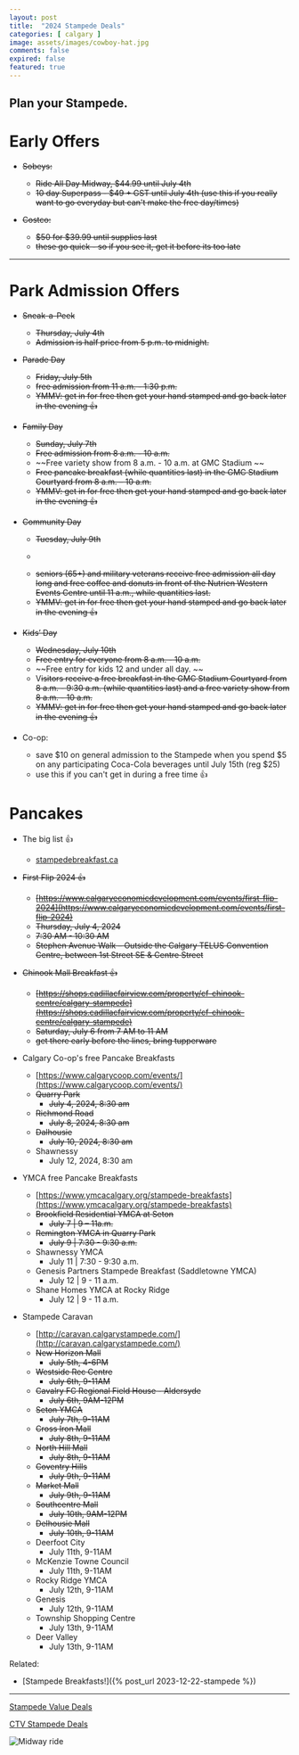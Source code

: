 ```yaml
---
layout: post
title:  "2024 Stampede Deals"
categories: [ calgary ]
image: assets/images/cowboy-hat.jpg
comments: false
expired: false
featured: true
---
```


Plan your Stampede.
------------------------------------------

# Early Offers

- ~~Sobeys:~~
    - ~~Ride All Day Midway, $44.99 until July 4th~~
    - ~~10 day Superpass - $49 + GST until July 4th (use this if you really want to go everyday but can't make the free day/times)~~

- ~~Costco:~~
    - ~~$50 for $39.99 until supplies last~~
    - ~~these go quick - so if you see it, get it before its too late~~

------------------------------------------

# Park Admission Offers

- ~~Sneak-a-Peek~~
    - ~~Thursday, July 4th~~
    - ~~Admission is half price from 5 p.m. to midnight.~~

- ~~Parade Day~~
    - ~~Friday, July 5th~~
    - ~~free admission from 11 a.m. - 1:30 p.m.~~
    - ~~YMMV: get in for free then get your hand stamped and go back later in the evening &#128077;~~

- ~~Family Day~~
    - ~~Sunday, July 7th~~
    - ~~Free admission from 8 a.m. - 10 a.m.~~
    - ~~Free variety show from 8 a.m. - 10 a.m. at GMC Stadium ~~
    - ~~Free pancake breakfast (while quantities last) in the GMC Stadium Courtyard from 8 a.m. – 10 a.m.~~
    - ~~YMMV: get in for free then get your hand stamped and go back later in the evening &#128077;~~

- ~~Community Day~~
    - ~~Tuesday, July 9th~~
    - ~~~~Admission is free for everyone from 10 a.m. - 2 p.m.~~
    - ~~seniors (65+) and military veterans receive free admission all day long and free coffee and donuts in front of the Nutrien Western Events Centre until 11 a.m., while quantities last.~~
    - ~~YMMV: get in for free then get your hand stamped and go back later in the evening &#128077;~~

- ~~Kids’ Day~~
    - ~~Wednesday, July 10th~~
    - ~~Free entry for everyone from 8 a.m. - 10 a.m.~~
    - ~~Free entry for kids 12 and under all day. ~~
    - V~~isitors receive a free breakfast in the GMC Stadium Courtyard from 8 a.m. - 9:30 a.m. (while quantities last) and a free variety show from 8 a.m. - 10 a.m.~~
    - ~~YMMV: get in for free then get your hand stamped and go back later in the evening &#128077;~~

- Co-op:
    - save $10 on general admission to the Stampede when you spend $5 on any participating Coca-Cola beverages until July 15th  (reg $25)
    - use this if you can't get in during a free time &#128077;

# Pancakes

- The big list &#128077;
    - [stampedebreakfast.ca](https://stampedebreakfast.ca/)

- ~~First Flip 2024 &#128077;~~
    - ~~[https://www.calgaryeconomicdevelopment.com/events/first-flip-2024](https://www.calgaryeconomicdevelopment.com/events/first-flip-2024)~~
    - ~~Thursday, July 4, 2024~~
    - ~~7:30 AM - 10:30 AM~~
    - ~~Stephen Avenue Walk – Outside the Calgary TELUS Convention Centre, between 1st Street SE & Centre Street~~

- ~~Chinook Mall Breakfast &#128077;~~
    - ~~[https://shops.cadillacfairview.com/property/cf-chinook-centre/calgary-stampede](https://shops.cadillacfairview.com/property/cf-chinook-centre/calgary-stampede)~~
    - ~~Saturday, July 6 from 7 AM to 11 AM~~
    - ~~get there early before the lines, bring tupperware~~

- Calgary Co-op's free Pancake Breakfasts
    - [https://www.calgarycoop.com/events/](https://www.calgarycoop.com/events/)
    - ~~Quarry Park~~
        - ~~July 4, 2024, 8:30 am~~
    - ~~Richmond Road~~
        - ~~July 8, 2024, 8:30 am~~
    - ~~Dalhousie~~
        - ~~July 10, 2024, 8:30 am~~
    - Shawnessy
        - July 12, 2024, 8:30 am

- YMCA free Pancake Breakfasts
    - [https://www.ymcacalgary.org/stampede-breakfasts](https://www.ymcacalgary.org/stampede-breakfasts)
    - ~~Brookfield Residential YMCA at Seton~~
        - ~~July 7 | 9 – 11a.m.~~
    - ~~Remington YMCA in Quarry Park~~
        - ~~July 9 | 7:30 - 9:30 a.m.~~
    -  Shawnessy YMCA
        - July 11 | 7:30 - 9:30 a.m.
    - Genesis Partners Stampede Breakfast (Saddletowne YMCA)
        - July 12 | 9 - 11 a.m.
    - Shane Homes YMCA at Rocky Ridge
        - July 12 | 9 - 11 a.m.


- Stampede Caravan
    - [http://caravan.calgarystampede.com/](http://caravan.calgarystampede.com/)
    - ~~New Horizon Mall~~
        - ~~July 5th, 4-6PM~~
    - ~~Westside Rec Centre~~
        - ~~July 6th, 9-11AM~~
    - ~~Cavalry FC Regional Field House - Aldersyde~~
        - ~~July 6th, 9AM-12PM~~
    - ~~Seton YMCA~~
        - ~~July 7th, 9-11AM~~
    - ~~Cross Iron Mall~~
        - ~~July 8th, 9-11AM~~
    - ~~North Hill Mall~~
        - ~~July 8th, 9-11AM~~
    - ~~Coventry Hills~~
        - ~~July 9th, 9-11AM~~
    - ~~Market Mall~~
        - ~~July 9th, 9-11AM~~
    - ~~Southcentre Mall~~
        - ~~July 10th, 9AM-12PM~~
    - ~~Delhousie Mall~~
        - ~~July 10th, 9-11AM~~
    - Deerfoot City
        - July 11th, 9-11AM
    - McKenzie Towne Council
        - July 11th, 9-11AM
    - Rocky Ridge YMCA
        - July 12th, 9-11AM
    - Genesis
        - July 12th, 9-11AM
    - Township Shopping Centre
        - July 13th, 9-11AM
    - Deer Valley
        - July 13th, 9-11AM


Related:
- [Stampede Breakfasts!]({% post_url 2023-12-22-stampede %})

------------------------------------------


[Stampede Value Deals](https://www.calgarystampede.com/stampede/value-deals)

[CTV Stampede Deals](https://calgary.ctvnews.ca/deals-and-discounts-to-save-you-money-at-the-2024-calgary-stampede-1.6922649)

![Midway ride](https://images.ctfassets.net/gk8hs8lmghf8/1mixpLgfOjHuPdDFyRSgA1/0f72ab3f53ff0fe76e450d704db9b873/52177950946_cb4697b2f7_k__1_.jpg?fl=progressive&q=65&w=645&h=460)
